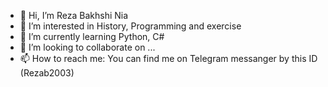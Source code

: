 - 👋 Hi, I’m Reza Bakhshi Nia
- 👀 I’m interested in History, Programming and exercise
- 🌱 I’m currently learning Python, C#
- 💞️ I’m looking to collaborate on ...
- 📫 How to reach me: You can find me on Telegram messanger by this ID (Rezab2003)

<!---
Rezab1381/Rezab1381 is a ✨ special ✨ repository because its `README.md` (this file) appears on your GitHub profile.
You can click the Preview link to take a look at your changes.
--->
